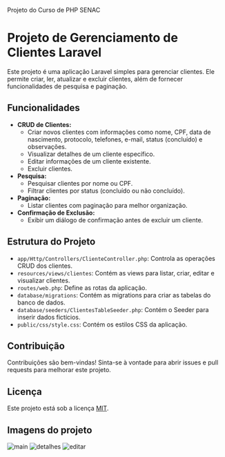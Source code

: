  Projeto do Curso de PHP SENAC

 # Projeto de Gerenciamento de Clientes Laravel

Este projeto é uma aplicação Laravel simples para gerenciar clientes. Ele permite criar, ler, atualizar e excluir clientes, além de fornecer funcionalidades de pesquisa e paginação.

## Funcionalidades

-   **CRUD de Clientes:**
    -   Criar novos clientes com informações como nome, CPF, data de nascimento, protocolo, telefones, e-mail, status (concluído) e observações.
    -   Visualizar detalhes de um cliente específico.
    -   Editar informações de um cliente existente.
    -   Excluir clientes.
-   **Pesquisa:**
    -   Pesquisar clientes por nome ou CPF.
    -   Filtrar clientes por status (concluído ou não concluído).
-   **Paginação:**
    -   Listar clientes com paginação para melhor organização.
-   **Confirmação de Exclusão:**
    -   Exibir um diálogo de confirmação antes de excluir um cliente.



## Estrutura do Projeto

-   `app/Http/Controllers/ClienteController.php`: Controla as operações CRUD dos clientes.
-   `resources/views/clientes`: Contém as views para listar, criar, editar e visualizar clientes.
-   `routes/web.php`: Define as rotas da aplicação.
-   `database/migrations`: Contém as migrations para criar as tabelas do banco de dados.
-   `database/seeders/ClientesTableSeeder.php`: Contém o Seeder para inserir dados fictícios.
-   `public/css/style.css`: Contém os estilos CSS da aplicação.

## Contribuição

Contribuições são bem-vindas! Sinta-se à vontade para abrir issues e pull requests para melhorar este projeto.

## Licença

Este projeto está sob a licença [MIT](LICENSE).

## Imagens do projeto

<img src="https://github.com/user-attachments/assets/b577ba16-6654-4007-9c6f-2de4a75884f0" alt="main">
<img src="https://github.com/user-attachments/assets/e81c5d23-5f17-4712-ad63-795544beaea5" alt="detalhes">
<img src="https://github.com/user-attachments/assets/4de17acb-34ff-4ea9-b0ee-c51275f559c2" alt="editar">

